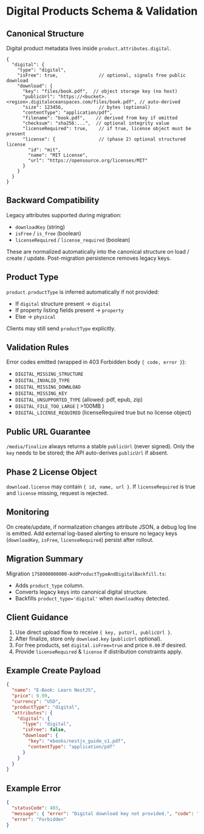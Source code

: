 # Digital Products Schema & Validation

## Canonical Structure

Digital product metadata lives inside `product.attributes.digital`.

```jsonc
{
  "digital": {
    "type": "digital",
    "isFree": true,               // optional, signals free public download
    "download": {
      "key": "files/book.pdf",  // object storage key (no host)
      "publicUrl": "https://<bucket>.<region>.digitaloceanspaces.com/files/book.pdf", // auto-derived
      "size": 123456,             // bytes (optional)
      "contentType": "application/pdf",
      "filename": "book.pdf",    // derived from key if omitted
      "checksum": "sha256:...",  // optional integrity value
      "licenseRequired": true,    // if true, license object must be present
      "license": {                // (phase 2) optional structured license
        "id": "mit",
        "name": "MIT License",
        "url": "https://opensource.org/licenses/MIT"
      }
    }
  }
}
```

## Backward Compatibility
Legacy attributes supported during migration:
- `downloadKey` (string)
- `isFree` / `is_free` (boolean)
- `licenseRequired` / `license_required` (boolean)

These are normalized automatically into the canonical structure on load / create / update. Post-migration persistence removes legacy keys.

## Product Type
`product.productType` is inferred automatically if not provided:
- If `digital` structure present -> `digital`
- If property listing fields present -> `property`
- Else -> `physical`

Clients may still send `productType` explicitly.

## Validation Rules
Error codes emitted (wrapped in 403 Forbidden body `{ code, error }`):
- `DIGITAL_MISSING_STRUCTURE`
- `DIGITAL_INVALID_TYPE`
- `DIGITAL_MISSING_DOWNLOAD`
- `DIGITAL_MISSING_KEY`
- `DIGITAL_UNSUPPORTED_TYPE` (allowed: pdf, epub, zip)
- `DIGITAL_FILE_TOO_LARGE` ( >100MB )
- `DIGITAL_LICENSE_REQUIRED` (licenseRequired true but no license object)

## Public URL Guarantee
`/media/finalize` always returns a stable `publicUrl` (never signed). Only the `key` needs to be stored; the API auto-derives `publicUrl` if absent.

## Phase 2 License Object
`download.license` may contain `{ id, name, url }`. If `licenseRequired` is true and `license` missing, request is rejected.

## Monitoring
On create/update, if normalization changes attribute JSON, a debug log line is emitted. Add external log-based alerting to ensure no legacy keys (`downloadKey`, `isFree`, `licenseRequired`) persist after rollout.

## Migration Summary
Migration `1758000000000-AddProductTypeAndDigitalBackfill.ts`:
- Adds `product_type` column.
- Converts legacy keys into canonical digital structure.
- Backfills `product_type='digital'` when `downloadKey` detected.

## Client Guidance
1. Use direct upload flow to receive `{ key, putUrl, publicUrl }`.
2. After finalize, store only `download.key` (`publicUrl` optional).
3. For free products, set `digital.isFree=true` and price `0.00` if desired.
4. Provide `licenseRequired` & `license` if distribution constraints apply.

## Example Create Payload
```json
{
  "name": "E-Book: Learn NestJS",
  "price": 9.99,
  "currency": "USD",
  "productType": "digital",
  "attributes": {
    "digital": {
      "type": "digital",
      "isFree": false,
      "download": {
        "key": "ebooks/nestjs_guide_v1.pdf",
        "contentType": "application/pdf"
      }
    }
  }
}
```

## Example Error
```json
{
  "statusCode": 403,
  "message": { "error": "Digital download key not provided.", "code": "DIGITAL_MISSING_KEY" },
  "error": "Forbidden"
}
```
